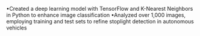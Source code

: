 •Created a deep learning model with TensorFlow and K-Nearest Neighbors in Python to enhance image classification 
•Analyzed over 1,000 images, employing training and test sets to refine stoplight detection in autonomous vehicles
